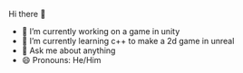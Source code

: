 Hi there 👋

<!--
**GreenBeanZ002/GreenBeanZ002** is a ✨ _special_ ✨ repository because its `README.md` (this file) appears on your GitHub profile.

Here are some ideas to get you started:

- 🔭 I’m currently working on a game in unity
- 🌱 I’m currently learning c#
- 💬 Ask me about anything
- 😄 Pronouns: He/Him
-->


- 🔭 I’m currently working on a game in unity
- 🌱 I’m currently learning c++ to make a 2d game in unreal
- 💬 Ask me about anything
- 😄 Pronouns: He/Him
